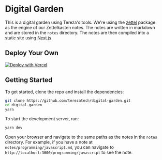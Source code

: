 # Digital Garden

This is a digital garden using Tereza's tools. We're using the [zettel](https://github.com/terezatech/tereza-tech/tree/main/packages/zettel) package as the engine of our Zettelkasten notes. The notes are written in markdown and are stored in the `notes` directory. The notes are then compiled into a static site using [Next.js](https://nextjs.org/).

## Deploy Your Own

[![Deploy with Vercel](https://vercel.com/button)](https://vercel.com/new/clone?repository-url=https%3A%2F%2Fgithub.com%2Fterezatech%2Fdigital-garden)

## Getting Started

To get started, clone the repo and install the dependencies:

```bash
git clone https://github.com/terezatech/digital-garden.git
cd digital-garden
yarn
```

To start the development server, run:

```bash
yarn dev
```

Open your browser and navigate to the same paths as the notes in the `notes` directory. For example, if you have a note at `notes/programming/javascript.md`, you can navigate to `http://localhost:3000/programming/javascript` to see the note.
